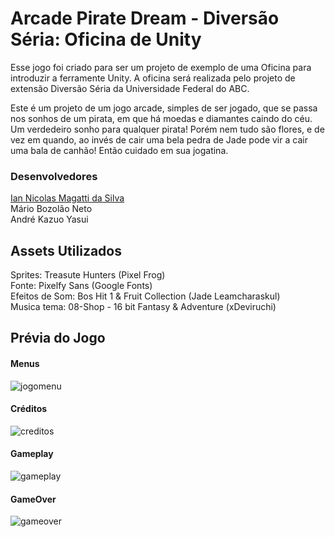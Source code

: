 # Arcade Pirate Dream - Diversão Séria: Oficina de Unity

Esse jogo foi criado para ser um projeto de exemplo de uma Oficina para introduzir a ferramente Unity. A oficina será realizada pelo projeto de extensão Diversão Séria da Universidade Federal do ABC.

Este é um projeto de um jogo arcade, simples de ser jogado, que se passa nos sonhos de um pirata, em que há moedas e diamantes caindo do céu. Um verdedeiro sonho para qualquer pirata! Porém nem tudo são flores, e de vez em quando, ao invés de cair uma bela pedra de Jade pode vir a cair uma bala de canhão! Então cuidado em sua jogatina.

### Desenvolvedores
[Ian Nicolas Magatti da Silva](https://github.com/IanNicolasMagattiDaSilva) \
Mário Bozolão Neto\
André Kazuo Yasui

## Assets Utilizados
Sprites: Treasute Hunters (Pixel Frog)\
Fonte: Pixelfy Sans (Google Fonts)\
Efeitos de Som: Bos Hit 1 & Fruit Collection (Jade Leamcharaskul)\
Musica tema: 08-Shop - 16 bit Fantasy & Adventure (xDeviruchi)

## Prévia do Jogo
#### Menus
![jogomenu](https://github.com/user-attachments/assets/ffb00b04-7182-4766-95e6-0831928675e2)
#### Créditos
![creditos](https://github.com/user-attachments/assets/a25d5e24-eaa3-4acf-bf4c-8966312988f6)
#### Gameplay
![gameplay](https://github.com/user-attachments/assets/88b45d59-8ae7-41ba-a117-c6e3427988b3)
#### GameOver
![gameover](https://github.com/user-attachments/assets/dab9f079-1609-4c60-8a00-3449eb5ae3be)



